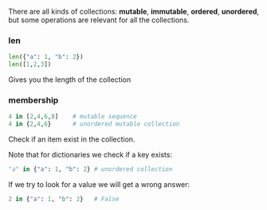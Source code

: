 There are all kinds of collections: **mutable**, **immutable**, **ordered**, **unordered**, but some operations are relevant for all the collections.



### len

```python
len({"a": 1, "b": 2})
len([1,2,3]) 
```

Gives you the length of the collection



### membership

```python
4 in [2,4,6,8]    # mutable sequence
4 in {2,4,6}      # unordered mutable collection 
```

Check if an item exist in the collection.


Note that for dictionaries we check if a key exists:
```python
"a" in {"a": 1, "b": 2} # unordered collection 
```

If we try to look for a value we will get a wrong answer:
```python
2 in {"a": 1, "b": 2}   # False 
```

